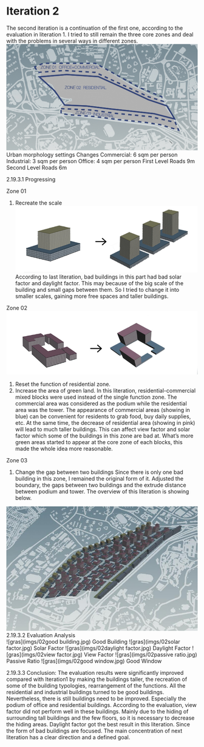 # Iteration 2

The second iteration is a continuation of the first one, according to the evaluation in literation 1. I tried to still remain the three core zones and deal with the problems in several ways in different zones.
 ![gras](imgs/未标题-2.jpg)
Urban morphology settings Changes
Commercial: 6 sqm per person
Industrial: 3 sqm per person
Office: 4 sqm per person
First Level Roads 9m
Second Level Roads 6m

2.19.3.1 Progressing

Zone 01
1.	Recreate the scale 
![gras](imgs/zone01.jpg)
According to last literation, bad buildings in this part had bad solar factor and daylight factor. This may because of the big scale of the building and small gaps between them. So I tried to change it into smaller scales, gaining more free spaces and taller buildings.

Zone 02
![gras](imgs/zone022.jpg) 
1.	Reset the function of residential zone.
2.	Increase the area of green land.
In this literation, residential-commercial mixed blocks were used instead of the single function zone. The commercial area was considered as the podium  while the residential area was the tower. The appearance of commercial areas (showing in blue) can be convenient for residents to grab food, buy daily supplies, etc. At the same time, the decrease of residential area (showing in pink) will lead to much taller buildings. This can affect view factor and solar factor which some of the buildings in this zone are bad at. 
What’s more green areas started to appear at the core zone of each blocks, this made the whole idea more reasonable.

Zone 03
1.	Change the gap between two buildings
Since there is only one bad building in this zone, I remained the original form of it. Adjusted the boundary, the gaps between two buildings and the extrude distance between podium and tower.
The overview of this literation is showing below.
 
![gras](imgs/02overview.jpg) 
2.19.3.2 Evaluation Analysis  
 ![gras](imgs/02good building.jpg)
Good Building
  ![gras](imgs/02solar factor.jpg)
Solar Factor
  ![gras](imgs/02daylight factor.jpg)
Daylight Factor
   ![gras](imgs/02view factor.jpg)
View Factor
   ![gras](imgs/02passive ratio.jpg)
Passive Ratio
   ![gras](imgs/02good window.jpg) 
Good Window 

2.19.3.3 Conclusion:
The evaluation results were significantly improved compared with Iteration1 by making the buildings taller, the recreation of some of the building typologies, rearrangement of the functions. All the residential and industrial buildings turned to be good buildings. Nevertheless, there is still buildings need to be improved. Especially the podium of office and residential buildings. According to the evaluation, view factor did not perform well in these buildings. Mainly due to the hiding of surrounding tall buildings and the few floors, so it is necessary to decrease the hiding areas. Daylight factor got the best result in this literation. Since the form of bad buildings are focused. The main concentration of next literation has a clear direction and a defined goal. 




